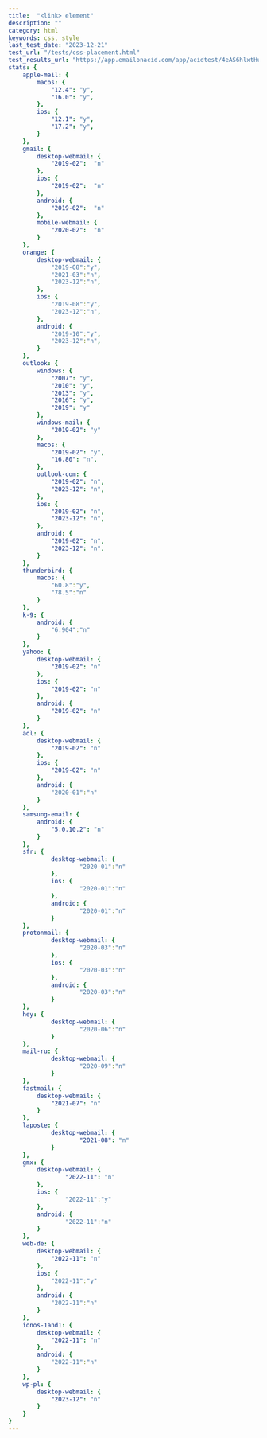 ```yaml
---
title:	"<link> element"
description: ""
category: html
keywords: css, style
last_test_date:	"2023-12-21"
test_url: "/tests/css-placement.html"
test_results_url: "https://app.emailonacid.com/app/acidtest/4eAS6hlxtHuqL7tea72awaBTYF24iTYG36GsEOWVnrBJ4/list"
stats: {
	apple-mail: {
		macos: {
			"12.4": "y",
			"16.0": "y",
		},
		ios: {
			"12.1": "y",
			"17.2": "y",
		}
	},
	gmail: {
		desktop-webmail: {
			"2019-02":	"n"
		},
		ios: {
			"2019-02":	"n"
		},
		android: {
			"2019-02":	"n"
		},
        mobile-webmail: {
            "2020-02":  "n"
        }
	},
    orange: {
        desktop-webmail: {
            "2019-08":"y",
            "2021-03":"n",
            "2023-12":"n",
        },
        ios: {
            "2019-08":"y",
            "2023-12":"n",
        },
        android: {
            "2019-10":"y",
            "2023-12":"n",
        }
    },
	outlook: {
		windows: {
			"2007": "y",
			"2010": "y",
			"2013": "y",
			"2016": "y",
			"2019": "y"
		},
		windows-mail: {
			"2019-02": "y"
		},
		macos: {
			"2019-02": "y",
			"16.80": "n",
		},
		outlook-com: {
			"2019-02": "n",
			"2023-12": "n",
		},
		ios: {
			"2019-02": "n",
			"2023-12": "n",
		},
		android: {
			"2019-02": "n",
			"2023-12": "n",
		}
	},
    thunderbird: {
        macos: {
            "60.8":"y",
            "78.5":"n"
        }
    },
	k-9: {
		android: {
			"6.904":"n"
		}
  	},
	yahoo: {
		desktop-webmail: {
			"2019-02": "n"
		},
		ios: {
			"2019-02": "n"
		},
		android: {
			"2019-02": "n"
		}
	},
	aol: {
		desktop-webmail: {
			"2019-02": "n"
		},
        ios: {
            "2019-02": "n"
        },
        android: {
            "2020-01":"n"
        }
	},
	samsung-email: {
		android: {
			"5.0.10.2": "n"
		}
	},
	sfr: {
			desktop-webmail: {
					"2020-01":"n"
			},
			ios: {
					"2020-01":"n"
			},
			android: {
					"2020-01":"n"
			}
	},
	protonmail: {
			desktop-webmail: {
					"2020-03":"n"
			},
			ios: {
					"2020-03":"n"
			},
			android: {
					"2020-03":"n"
			}
	},
	hey: {
			desktop-webmail: {
					"2020-06":"n"
			}
	},
	mail-ru: {
			desktop-webmail: {
					"2020-09":"n"
			}
	},
	fastmail: {
		desktop-webmail: {
			"2021-07": "n"
		}
	},
	laposte: {
			desktop-webmail: {
					"2021-08": "n"
			}
	},
	gmx: {
		desktop-webmail: {
				"2022-11": "n"
		},
		ios: {
				"2022-11":"y"
		},
		android: {
				"2022-11":"n"
		}
	},
	web-de: {
		desktop-webmail: {
			"2022-11": "n"
		},
		ios: {
			"2022-11":"y"
		},
		android: {
			"2022-11":"n"
		}
	},
	ionos-1and1: {
		desktop-webmail: {
			"2022-11": "n"
		},
		android: {
			"2022-11":"n"
		}
	},
    wp-pl: {
        desktop-webmail: {
            "2023-12": "n"
        }
    }
}
---
```

